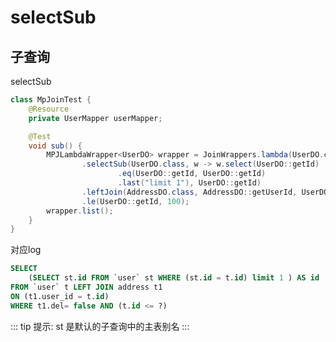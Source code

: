 # selectSub

## 子查询

selectSub <Badge type="tip" text="1.4.5+" vertical="top" />

```java
class MpJoinTest {
    @Resource
    private UserMapper userMapper;

    @Test
    void sub() {
        MPJLambdaWrapper<UserDO> wrapper = JoinWrappers.lambda(UserDO.class)
                .selectSub(UserDO.class, w -> w.select(UserDO::getId)
                        .eq(UserDO::getId, UserDO::getId)
                        .last("limit 1"), UserDO::getId)
                .leftJoin(AddressDO.class, AddressDO::getUserId, UserDO::getId)
                .le(UserDO::getId, 100);
        wrapper.list();
    }
}

```

对应log

```sql
SELECT 
    (SELECT st.id FROM `user` st WHERE (st.id = t.id) limit 1 ) AS id
FROM `user` t LEFT JOIN address t1
ON (t1.user_id = t.id)
WHERE t1.del= false AND (t.id <= ?)
```

::: tip 提示:
st 是默认的子查询中的主表别名
:::